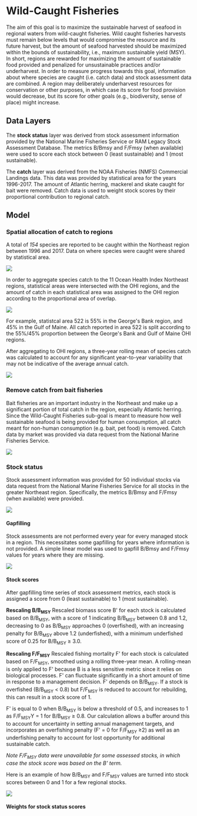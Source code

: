 # Wild-Caught Fisheries

The aim of this goal is to maximize the sustainable harvest of seafood in regional waters from wild-caught fisheries. Wild caught fisheries harvests must remain below levels that would compromise the resource and its future harvest, but the amount of seafood harvested should be maximized within the bounds of sustainability, i.e., maximum sustainable yield (MSY). In short, regions are rewarded for maximizing the amount of sustainable food provided and penalized for unsustainable practices and/or underharvest. In order to measure progress towards this goal, information about where species are caught (i.e. catch data) and stock assessment data are combined. A region may deliberately underharvest resources for conservation or other purposes, in which case its score for food provision would decrease, but its score for other goals (e.g., biodiversity, sense of place) might increase.

## Data Layers

The **stock status** layer was derived from stock assessment information provided by the National Marine Fisheries Service or RAM Legacy  Stock Assessment Database. The metrics B/Bmsy and F/Fmsy (when available) were used to score each stock between 0 (least sustainable) and 1 (most sustainable).

The **catch** layer was derived from the NOAA Fisheries (NMFS) Commercial Landings data. This data was provided by statistical area for the years 1996-2017. The amount of Atlantic herring, mackerel and skate caught for bait were removed. Catch data is used to weight stock scores by their proportional contribution to regional catch.

## Model

### Spatial allocation of catch to regions

A total of *154* species are reported to be caught within the Northeast region between 1996 and 2017. Data on where species were caught were shared by statistical area. 

![](https://github.com/OHI-Northeast/ne-prep/blob/gh-pages/prep/fis/figs/statistical_areas-1.png)

In order to aggregate species catch to the 11 Ocean Health Index Northeast regions, statistical areas were intersected with the OHI regions, and the amount of catch in each statistical area was assigned to the OHI region according to the proportional area of overlap.

![](https://github.com/OHI-Northeast/ne-prep/blob/gh-pages/prep/fis/figs/ohi_stat_areas-1.png)

For example, statistcal area 522 is 55% in the George's Bank region, and 45% in the Gulf of Maine. All catch reported in area 522 is split according to the 55%/45% proportion between the George's Bank and Gulf of Maine OHI regions.

After aggregating to OHI regions, a three-year rolling mean of species catch was calculated to account for any significant year-to-year variability that may not be indicative of the average annual catch. 

![](https://github.com/OHI-Northeast/ne-prep/blob/gh-pages/prep/fis/figs/total_catch_by_ohi_region-1.png)

### Remove catch from bait fisheries

Bait fisheries are an important industry in the Northeast and make up a significant portion of total catch in the region, especially Atlantic herring. Since the Wild-Caught Fisheries sub-goal is meant to measure how well sustainable seafood is being provided for human consumption, all catch meant for non-human consumption (e.g. bait, pet food) is removed. Catch data by market was provided via data request from the National Marine Fisheries Service.

![](https://github.com/OHI-Northeast/ne-prep/blob/gh-pages/prep/fis/figs/tot_catch_as_bait-1.png)

### Stock status

Stock assessment information was provided for 50 individual stocks via data request from the National Marine Fisheries Service for all stocks in the greater Northeast region. Specifically, the metrics B/Bmsy and F/Fmsy (when available) were provided.

![](https://github.com/OHI-Northeast/ne-prep/blob/gh-pages/prep/fis/figs/stock_assesment_span_plot-1.png)

#### Gapfilling

Stock assessments are not performed every year for every managed stock in a region. This necessitates some gapfilling for years where information is not provided. A simple linear model was used to gapfill B/Bmsy and F/Fmsy values for years where they are missing.

![](https://github.com/OHI-Northeast/ne-prep/blob/gh-pages/prep/fis/figs/nmfs_stock_assessment_indicators_over_time_by_stock-1.png)

#### Stock scores

After gapfilling time series of stock assessment metrics, each stock is assigned a score from 0 (least sustainable) to 1 (most sustainable).

**Rescaling B/B<sub>MSY</sub>**
Rescaled biomass score B' for each stock is calculated based on B/B<sub>MSY</sub>, with a score of 1 indicating B/B<sub>MSY</sub> between 0.8 and 1.2, decreasing to 0 as B/B<sub>MSY</sub> approaches 0 (overfished), with an increasing penalty for B/B<sub>MSY</sub> above 1.2 (underfished), with a minimum underfished score of 0.25 for B/B<sub>MSY</sub> ≥ 3.0.

**Rescaling F/F<sub>MSY</sub>**
Rescaled fishing mortality F' for each stock is calculated based on F/F<sub>MSY</sub>, smoothed using a rolling three-year mean. A rolling-mean is only applied to F' because B is a less sensitive metric since it relies on biological processes. F' can fluctuate significantly in a short amount of time in response to a management decision. F' depends on B/B<sub>MSY</sub>. If a stock is overfished (B/B<sub>MSY</sub> < 0.8) but F/F<sub>MSY</sub> is reduced to account for rebuilding, this can result in a stock score of 1.

F' is equal to 0 when B/B<sub>MSY</sub> is below a threshold of 0.5, and increases to 1 as F/F<sub>MSY</sub>Y = 1 for B/B<sub>MSY</sub> ≥ 0.8. Our calculation allows a buffer around this to account for uncertainty in setting annual management targets, and incorporates an overfishing penalty (F' = 0 for F/F<sub>MSY</sub> ≥2) as well as an underfishing penalty to account for lost opportunity for additional sustainable catch.

*Note F/F<sub>MSY</sub> data were unavailable for some assessed stocks, in which case the stock score was based on the B' term.*

Here is an example of how B/B<sub>MSY</sub> and F/F<sub>MSY</sub> values are turned into stock scores between 0 and 1 for a few regional stocks.

![](https://github.com/OHI-Northeast/ne-prep/blob/gh-pages/prep/fis/figs/unnamed-chunk-4-7.png)

#### Weights for stock status scores





